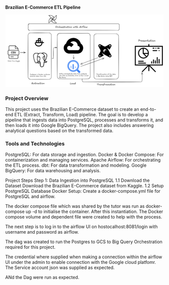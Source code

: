**Brazilian E-Commerce ETL Pipeline**

![Alt text](https://github.com/oakerekan/Capstone/blob/main/assets/Images/Untitled-2024-08-16-2129.png)


### Project Overview</b>
This project uses the Brazilian E-Commerce dataset to create an end-to-end ETL (Extract, Transform, Load) pipeline. The goal is to develop a pipeline that ingests data into PostgreSQL, processes and transforms it, and then loads it into Google BigQuery. The project also includes answering analytical questions based on the transformed data.

### Tools and Technologies
PostgreSQL: For data storage and ingestion.
Docker & Docker Compose: For containerization and managing services.
Apache Airflow: For orchestrating the ETL process.
dbt: For data transformation and modeling.
Google BigQuery: For data warehousing and analysis.


Project Steps
Step 1: Data Ingestion into PostgreSQL
1.1 Download the Dataset
Download the Brazilian E-Commerce dataset from Kaggle.
1.2 Setup PostgreSQL Database
Docker Setup:
Create a docker-compose.yml file for PostgreSQL and airflow.

The docker compose file which was shared by the tutor was run as docker-compose up -d to initialise the container. 
After this instantiation. The Docker compose volume and dependent file were created to help with the process.

The next step is to log in to the airflow UI on hostocalhost:8081/login with username and password as airflow. 

The dag was created to run the Postgres to GCS to Big Query Orchestration required for this project. 

The credential where supplied when making a connection within the airflow UI under the admin to enable connection with the Google cloud platfomr.
The Service account json was supplied as expected.

ANd the Dag were run as expected. 
